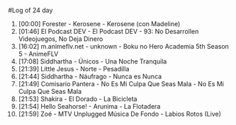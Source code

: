 #Log of 24 day

1. [00:00] Forester - Kerosene - Kerosene (con Madeline)
1. [01:46] El Podcast DEV - El Podcast DEV - 93: No Desarrollen Videojuegos, No Deja Dinero
1. [16:02] m.animeflv.net - unknown - Boku no Hero Academia 5th Season 5 - AnimeFLV
1. [17:08] Siddhartha - Únicos - Una Noche Tranquila
1. [21:39] Little Jesus - Norte - Pesadilla
1. [21:44] Siddhartha - Náufrago - Nunca es Nunca
1. [21:49] Comisario Pantera - No Es Mi Culpa Que Seas Mala - No Es Mi Culpa Que Seas Mala
1. [21:53] Shakira - El Dorado - La Bicicleta
1. [21:54] Hello Seahorse! - Arunima - La Flotadera
1. [21:59] Zoé - MTV Unplugged Música De Fondo - Labios Rotos (Live)
